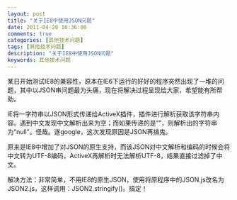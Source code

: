 ```yaml
---
layout: post
title: "关于IE8中使用JSON问题"
date: 2011-04-28 16:36:00
comments: true
categories: [其他技术问题]
tags: [其他技术问题]
description: "关于IE8中使用JSON问题"
keywords: 其他技术问题
---
```


某日开始测试IE8的兼容性，原本在IE6下运行的好好的程序突然出现了一堆的问题，其中以JSON串问题最为头痛，现在将解决过程呈现给大家，希望能有所帮助。

IE将一字符串以JSON形式传递给ActiveX插件，插件进行解析获取该字符串内容。遇到中文发现中文解析出来为空；而如果传递的是“”，则解析出的字符串为“null”。怪哉。遂google，这次发现原因是JSON再搞鬼。

原来是IE8中增加了对JSON的原生支持，而该JSON对中文解析和编码的时候会将中文转为UTF-8编码，ActiveX再解析时无法解析UTF-8，结果直接过滤掉了中文。

解决方法：非常简单，不用IE8的原生JSON，使用将原程序中的JSON.js改名为JSON2.js，这样调用：JSON2.stringify()。搞定！
